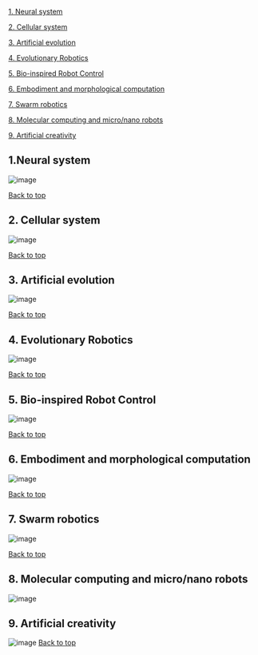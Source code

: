 <a name="bt"></a>
[1. Neural system ](#ns)

[2. Cellular system ](#cs)

[3. Artificial evolution ](#ae)

[4. Evolutionary Robotics ](#er)

[5. Bio-inspired Robot Control](#brc)

[6. Embodiment and morphological computation](#emc)

[7. Swarm robotics](#sr)

[8. Molecular computing and micro/nano robots](#mc)

[9. Artificial creativity](#AC)




<a name="ns"></a>
## 1.Neural system
![image](https://user-images.githubusercontent.com/48908517/58817288-56380500-8623-11e9-9b84-226432ab87da.png)

<a name="bt"></a>
[Back to top](#bt)

<a name="cs"></a>
## 2. Cellular system
![image](https://user-images.githubusercontent.com/48908517/58817540-d5c5d400-8623-11e9-9aa0-76ceb1e36ddc.png)


<a name="bt"></a>
[Back to top](#bt)

<a name="ae"></a>
## 3. Artificial evolution
![image](https://user-images.githubusercontent.com/48908517/58830353-0ddc0f80-8642-11e9-94af-104568bfb5d4.png)

<a name="bt"></a>
[Back to top](#bt)


<a name="er"></a>
## 4. Evolutionary Robotics
![image](https://user-images.githubusercontent.com/48908517/58831576-e5094980-8644-11e9-9671-a6cd97917ae9.png)

<a name="bt"></a>
[Back to top](#bt)


<a name="brc"></a>
## 5. Bio-inspired Robot Control
![image](https://user-images.githubusercontent.com/48908517/58831261-37963600-8644-11e9-846c-9fa596e25b1d.png)

<a name="bt"></a>
[Back to top](#bt)


<a name="emc"></a>
## 6. Embodiment and morphological computation
![image](https://user-images.githubusercontent.com/48908517/58832468-e3d91c00-8646-11e9-809a-b2645e91dd1e.png)

<a name="bt"></a>
[Back to top](#bt)


<a name="sr"></a>
## 7. Swarm robotics
![image](https://user-images.githubusercontent.com/48908517/58818738-7cab6f80-8626-11e9-81f1-c445883f4938.png)

<a name="bt"></a>
[Back to top](#bt)


<a name="mc"></a>
## 8. Molecular computing and micro/nano robots
![image](https://user-images.githubusercontent.com/48908517/58819027-37d40880-8627-11e9-8a83-d83ed7537e38.png)

<a name="AC"></a>
## 9. Artificial creativity
![image](https://user-images.githubusercontent.com/48908517/58994259-cc856480-87e7-11e9-868f-f993b819ad9f.png)
<a name="bt"></a>
[Back to top](#bt)



